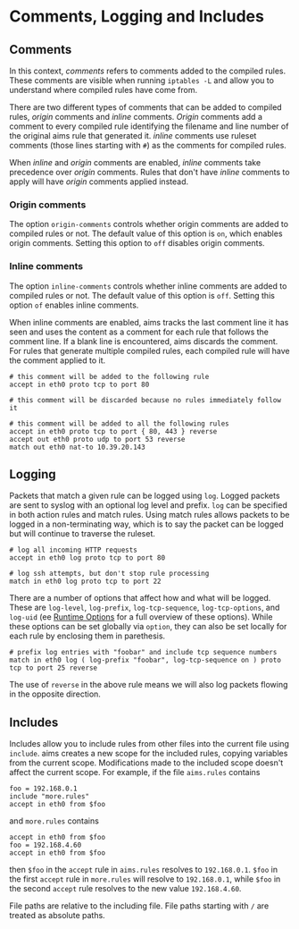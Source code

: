 Comments, Logging and Includes
=============================

Comments
--------

In this context, *comments* refers to comments added to the compiled rules. These comments are visible when running `iptables -L` and allow you to understand where compiled rules have come from.

There are two different types of comments that can be added to compiled rules, *origin* comments and *inline* comments. *Origin* comments add a comment to every compiled rule identifying the filename and line number of the original aims rule that generated it. *inline* comments use ruleset comments (those lines starting with `#`) as the comments for compiled rules.

When *inline* and *origin* comments are enabled, *inline* comments take precedence over *origin* comments. Rules that don't have *inline* comments to apply will have *origin* comments applied instead.

### Origin comments

The option `origin-comments` controls whether origin comments are added to compiled rules or not. The default value of this option is `on`, which enables origin comments. Setting this option to `off` disables origin comments.

### Inline comments

The option `inline-comments` controls whether inline comments are added to compiled rules or not. The default value of this option is `off`. Setting this option `of` enables inline comments.

When inline comments are enabled, aims tracks the last comment line it has seen and uses the content as a comment for each rule that follows the comment line. If a blank line is encountered, aims discards the comment. For rules that generate multiple compiled rules, each compiled rule will have the comment applied to it.

    # this comment will be added to the following rule
    accept in eth0 proto tcp to port 80

    # this comment will be discarded because no rules immediately follow it

    # this comment will be added to all the following rules
    accept in eth0 proto tcp to port { 80, 443 } reverse
    accept out eth0 proto udp to port 53 reverse
    match out eth0 nat-to 10.39.20.143

Logging
-------

Packets that match a given rule can be logged using `log`. Logged packets are sent to syslog with an optional log level and prefix.
`log` can be specified in both action rules and match rules. Using match rules allows packets to be logged in a non-terminating way, which is to say the packet can be logged but will continue to traverse the ruleset.

    # log all incoming HTTP requests
    accept in eth0 log proto tcp to port 80

    # log ssh attempts, but don't stop rule processing
    match in eth0 log proto tcp to port 22

There are a number of options that affect how and what will be logged. These are `log-level`, `log-prefix`, `log-tcp-sequence`, `log-tcp-options`, and `log-uid` (ee [Runtime Options](/software/aims/docs/2.0/runtime-options) for a full overview of these options). While these options can be set globally via `option`, they can also be set locally for each rule by enclosing them in parethesis.

    # prefix log entries with "foobar" and include tcp sequence numbers
    match in eth0 log ( log-prefix "foobar", log-tcp-sequence on ) proto tcp to port 25 reverse

The use of `reverse` in the above rule means we will also log packets flowing in the opposite direction.

Includes
--------

Includes allow you to include rules from other files into the current file using `include`. aims creates a new scope for the included rules, copying variables from the current scope. Modifications made to the included scope doesn't affect the current scope. For example, if the file `aims.rules` contains

    foo = 192.168.0.1
    include "more.rules"
    accept in eth0 from $foo

and `more.rules` contains

    accept in eth0 from $foo
    foo = 192.168.4.60
    accept in eth0 from $foo

then `$foo` in the `accept` rule in `aims.rules` resolves to `192.168.0.1`. `$foo` in the first `accept` rule in `more.rules` will resolve to `192.168.0.1`, while `$foo` in the second `accept` rule resolves to the new value `192.168.4.60`.

File paths are relative to the including file. File paths starting with `/` are treated as absolute paths.

